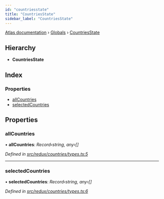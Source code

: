 ```yaml
---
id: "countriesstate"
title: "CountriesState"
sidebar_label: "CountriesState"
---
```


[Atlas documentation](../index.md) › [Globals](../globals.md) › [CountriesState](countriesstate.md)

## Hierarchy

* **CountriesState**

## Index

### Properties

* [allCountries](countriesstate.md#allcountries)
* [selectedCountries](countriesstate.md#selectedcountries)

## Properties

###  allCountries

• **allCountries**: *Record‹string, any›[]*

*Defined in [src/redux/countries/types.ts:5](https://github.com/chronark/atlas/blob/2109f67/src/redux/countries/types.ts#L5)*

___

###  selectedCountries

• **selectedCountries**: *Record‹string, any›[]*

*Defined in [src/redux/countries/types.ts:6](https://github.com/chronark/atlas/blob/2109f67/src/redux/countries/types.ts#L6)*
